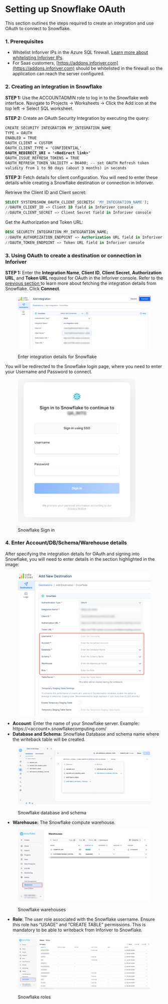 # Setting up Snowflake OAuth

This section outlines the steps required to create an integration and use OAuth to connect to Snowflake.

### 1. Prerequisites

* Whitelist Inforiver IPs in the Azure SQL firewall. [Learn more about whitelisting Inforiver IPs](../../../../introduction-to-inforiver/get-started/inforiver-writeback-matrix-pre-requisites/whitelist-inforiver-ips.md).
* For Saas customers, [https://addons.inforiver.com](https://addons.inforiver.com) should be whitelisted in the firewall so the application can reach the server configured.

### 2. Creating an integration in Snowflake

**STEP 1:** Use the ACCOUNTADMIN role to log in to the Snowflake web interface. Navigate to Projects -> Worksheets -> Click the Add icon at the top left -> Select SQL worksheet.

**STEP 2:** Create an OAuth Security Integration by executing the query:

<pre class="language-sql"><code class="lang-sql">CREATE SECURITY INTEGRATION MY_INTEGRATION_NAME
TYPE = OAUTH
ENABLED = TRUE
OAUTH_CLIENT = CUSTOM
OAUTH_CLIENT_TYPE = 'CONFIDENTIAL'
<strong>OAUTH_REDIRECT_URI = '&#x3C;Redirect link>'
</strong>OAUTH_ISSUE_REFRESH_TOKENS = TRUE
OAUTH_REFRESH_TOKEN_VALIDITY = 86400; -- set OAUTH Refresh token validity from 1 to 90 days (about 3 months) in seconds 
</code></pre>

**STEP 3:** Fetch details for client configuration. You will need to enter these details while creating a Snowflake destination or connection in Inforiver.

Retrieve the Client ID and Client secret:

```sql
SELECT SYSTEM$SHOW_OAUTH_CLIENT_SECRETS( 'MY_INTEGRATION_NAME');
//OAUTH_CLIENT_ID => Client ID field in Inforiver console
//OAUTH_CLIENT_SECRET => Client Secret field in Inforiver console
```

Get the Authorization and Token URL:

```sql
DESC SECURITY INTEGRATION MY_INTEGRATION_NAME;
//OAUTH_AUTHORIZATION_ENDPOINT => Authorization URL field in Inforiver console
//OAUTH_TOKEN_ENDPOINT => Token URL field in Inforiver console
```

### 3. Using OAuth to create a destination or connection in Inforiver

**STEP 1:** Enter the **Integration Name**, **Client ID**, **Client Secret**, **Authorization URL**, and **Token URL** required for OAuth in the Inforiver console. Refer to the [previous section ](setting-up-snowflake-oauth.md#id-1.-creating-an-integration-in-snowflake)to learn more about fetching the integration details from Snowflake. Click **Connect**.

<figure><img src="../../../../.gitbook/assets/image (1) (1) (1) (1) (1) (1) (1) (1) (1) (1) (1) (1) (1) (1) (1) (1) (1) (1) (1) (1) (1) (1) (1) (1) (1) (1) (1) (1) (1) (1) (1) (1) (1) (1) (1) (1) (1) (1) (1) (1) (1) (1) (1) (1) (1) (1) (1) (1) (1) (1) (1) (1) (1) (1) (1) (1) (1) (1) (1) (1)  (10).png" alt=""><figcaption><p>Enter integration details for Snowflake</p></figcaption></figure>

You will be redirected to the Snowflake login page, where you need to enter your Username and Password to connect.

<figure><img src="../../../../.gitbook/assets/image (3) (1) (1) (1) (1) (1) (1) (1) (1) (1) (1) (1) (1) (1) (1) (1) (1) (1) (1) (1) (1) (1) (1) (1) (1) (1) (1) (1) (1) (1) (1) (1) (1) (1) (1).png" alt="" width="375"><figcaption><p>Snowflake Sign in</p></figcaption></figure>

### 4. Enter Account/DB/Schema/Warehouse details

After specifying the integration details for OAuth and signing into Snowflake, you will need to enter details in the section highlighted in the image:

<figure><img src="../../../../.gitbook/assets/image (7) (1) (1) (1) (1) (1) (1) (1) (1) (1) (1) (1) (1).png" alt="" width="563"><figcaption></figcaption></figure>

* **Account**: Enter the name of your Snowflake server. Example: https://\<account>.snowflakecomputing.com/
* **Database and Schema:** Snowflake Database and schema name where the writeback table will be created.

<figure><img src="../../../../.gitbook/assets/image (4) (1) (1) (1) (1) (1) (1) (1) (1) (1) (1) (1) (1) (1) (1) (1) (1) (1) (1) (1) (1) (1) (1) (1) (1) (1) (1) (1).png" alt=""><figcaption><p>Snowflake database and schema</p></figcaption></figure>

* **Warehouse:** The Snowflake compute warehouse.

<figure><img src="../../../../.gitbook/assets/image (5) (1) (1) (1) (1) (1) (1) (1) (1) (1) (1) (1) (1) (1) (1) (1) (1) (1) (1) (1).png" alt=""><figcaption><p>Snowflake warehouses</p></figcaption></figure>

* **Role**: The user role associated with the Snowflake username.  Ensure this role has “USAGE” and “CREATE TABLE” permissions. This is mandatory to be able to writeback from Inforiver to Snowflake.

<figure><img src="../../../../.gitbook/assets/image (6) (1) (1) (1) (1) (1) (1) (1) (1) (1) (1) (1) (1) (1) (1).png" alt=""><figcaption><p>Snowflake roles</p></figcaption></figure>
